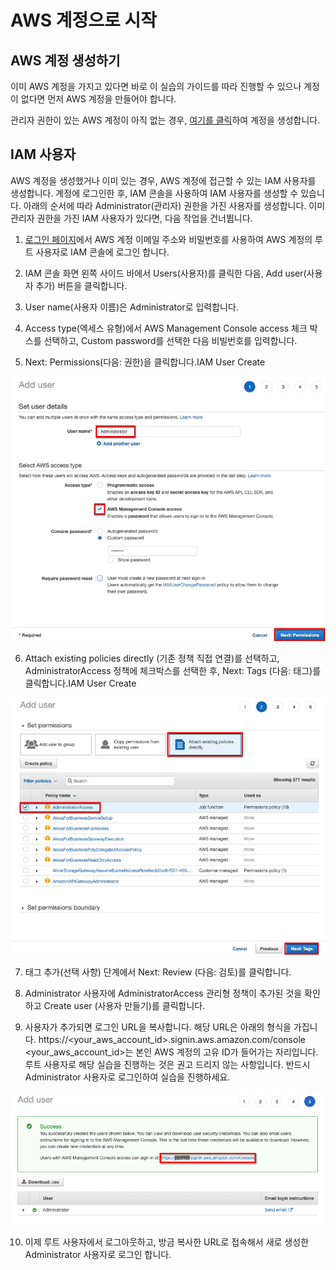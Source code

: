 # AWS 계정으로 시작
## AWS 계정 생성하기
이미 AWS 계정을 가지고 있다면 바로 이 실습의 가이드를 따라 진행할 수 있으나 계정이 없다면 먼저 AWS 계정을 만들어야 합니다.

관리자 권한이 있는 AWS 계정이 아직 없는 경우, [여기를 클릭](https://aws.amazon.com/ko/premiumsupport/knowledge-center/create-and-activate-aws-account/)하여 계정을 생성합니다.

## IAM 사용자
AWS 계정을 생성했거나 이미 있는 경우, AWS 계정에 접근할 수 있는 IAM 사용자를 생성합니다. 계정에 로그인한 후, IAM 콘솔을 사용하여 IAM 사용자를 생성할 수 있습니다. 아래의 순서에 따라 Administrator(관리자) 권한을 가진 사용자를 생성합니다. 이미 관리자 권한을 가진 IAM 사용자가 있다면, 다음 작업을 건너뜁니다.

1. [로그인 페이지](https://console.aws.amazon.com/)에서 AWS 계정 이메일 주소와 비밀번호를 사용하여 AWS 계정의 루트 사용자로 IAM 콘솔에 로그인 합니다.

2. IAM 콘솔 화면 왼쪽 사이드 바에서 Users(사용자)를 클릭한 다음, Add user(사용자 추가) 버튼을 클릭합니다.

3. User name(사용자 이름)은 Administrator로 입력합니다.

4. Access type(엑세스 유형)에서 AWS Management Console access 체크 박스를 선택하고, Custom password를 선택한 다음 비빌번호를 입력합니다.

5. Next: Permissions(다음: 권한)을 클릭합니다.IAM User Create

![](./images/iam-user-01.png)

6. Attach existing policies directly (기존 정책 직접 연결)를 선택하고, AdministratorAccess 정책에 체크박스를 선택한 후, Next: Tags (다음: 태그)를 클릭합니다.IAM User Create

![](./images/iam-user-02.png)

7. 태그 추가(선택 사항) 단계에서 Next: Review (다음: 검토)를 클릭합니다.

8. Administrator 사용자에 AdministratorAccess 관리형 정책이 추가된 것을 확인하고 Create user (사용자 만들기)를 클릭합니다.

9. 사용자가 추가되면 로그인 URL을 복사합니다. 해당 URL은 아래의 형식을 가집니다. https://<your_aws_account_id>.signin.aws.amazon.com/console
<your_aws_account_id>는 본인 AWS 계정의 고유 ID가 들어가는 자리입니다. 루트 사용자로 해당 실습을 진행하는 것은 권고 드리지 않는 사항입니다. 반드시 Administrator 사용자로 로그인하여 실습을 진행하세요.

![](./images/iam-user-03.png)

10. 이제 루트 사용자에서 로그아웃하고, 방금 복사한 URL로 접속해서 새로 생성한 Administrator 사용자로 로그인 합니다.